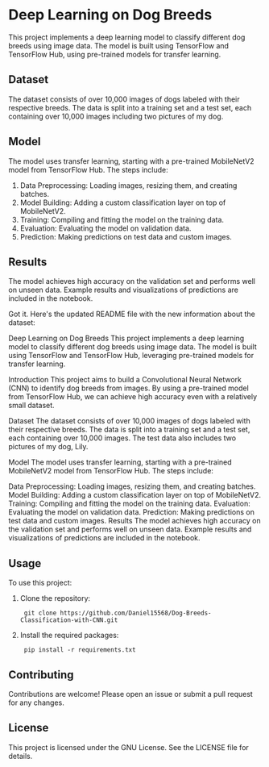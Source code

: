# Deep Learning on Dog Breeds

This project implements a deep learning model to classify different dog breeds using image data. The model is built using TensorFlow and TensorFlow Hub, using pre-trained models for transfer learning.

## Dataset
The dataset consists of over 10,000 images of dogs labeled with their respective breeds. The data is split into a training set and a test set, each containing over 10,000 images including two pictures of my dog.

## Model
The model uses transfer learning, starting with a pre-trained MobileNetV2 model from TensorFlow Hub. The steps include:

1) Data Preprocessing: Loading images, resizing them, and creating batches.
2) Model Building: Adding a custom classification layer on top of MobileNetV2.
3) Training: Compiling and fitting the model on the training data.
4) Evaluation: Evaluating the model on validation data.
5) Prediction: Making predictions on test data and custom images.

## Results
The model achieves high accuracy on the validation set and performs well on unseen data. Example results and visualizations of predictions are included in the notebook.


Got it. Here's the updated README file with the new information about the dataset:

Deep Learning on Dog Breeds
This project implements a deep learning model to classify different dog breeds using image data. The model is built using TensorFlow and TensorFlow Hub, leveraging pre-trained models for transfer learning.

Introduction
This project aims to build a Convolutional Neural Network (CNN) to identify dog breeds from images. By using a pre-trained model from TensorFlow Hub, we can achieve high accuracy even with a relatively small dataset.

Dataset
The dataset consists of over 10,000 images of dogs labeled with their respective breeds. The data is split into a training set and a test set, each containing over 10,000 images. The test data also includes two pictures of my dog, Lily.

Model
The model uses transfer learning, starting with a pre-trained MobileNetV2 model from TensorFlow Hub. The steps include:

Data Preprocessing: Loading images, resizing them, and creating batches.
Model Building: Adding a custom classification layer on top of MobileNetV2.
Training: Compiling and fitting the model on the training data.
Evaluation: Evaluating the model on validation data.
Prediction: Making predictions on test data and custom images.
Results
The model achieves high accuracy on the validation set and performs well on unseen data. Example results and visualizations of predictions are included in the notebook.

## Usage
To use this project:

1) Clone the repository:

        git clone https://github.com/Daniel15568/Dog-Breeds-Classification-with-CNN.git

2) Install the required packages:

        pip install -r requirements.txt


## Contributing
Contributions are welcome! Please open an issue or submit a pull request for any changes.

## License
This project is licensed under the GNU License. See the LICENSE file for details.
